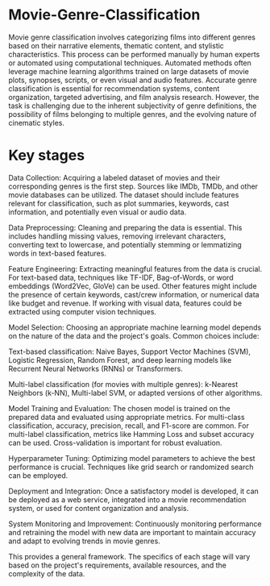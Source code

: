 # Movie-Genre-Classification
Movie genre classification involves categorizing films into different genres based on their narrative elements, thematic content, and stylistic characteristics. This process can be performed manually by human experts or automated using computational techniques. Automated methods often leverage machine learning algorithms trained on large datasets of movie plots, synopses, scripts, or even visual and audio features. Accurate genre classification is essential for recommendation systems, content organization, targeted advertising, and film analysis research. However, the task is challenging due to the inherent subjectivity of genre definitions, the possibility of films belonging to multiple genres, and the evolving nature of cinematic styles.
# Key stages
Data Collection: Acquiring a labeled dataset of movies and their corresponding genres is the first step. Sources like IMDb, TMDb, and other movie databases can be utilized. The dataset should include features relevant for classification, such as plot summaries, keywords, cast information, and potentially even visual or audio data.

Data Preprocessing: Cleaning and preparing the data is essential. This includes handling missing values, removing irrelevant characters, converting text to lowercase, and potentially stemming or lemmatizing words in text-based features.

Feature Engineering: Extracting meaningful features from the data is crucial. For text-based data, techniques like TF-IDF, Bag-of-Words, or word embeddings (Word2Vec, GloVe) can be used. Other features might include the presence of certain keywords, cast/crew information, or numerical data like budget and revenue. If working with visual data, features could be extracted using computer vision techniques.

Model Selection: Choosing an appropriate machine learning model depends on the nature of the data and the project's goals. Common choices include:

Text-based classification: Naive Bayes, Support Vector Machines (SVM), Logistic Regression, Random Forest, and deep learning models like Recurrent Neural Networks (RNNs) or Transformers.

Multi-label classification (for movies with multiple genres): k-Nearest Neighbors (k-NN), Multi-label SVM, or adapted versions of other algorithms.

Model Training and Evaluation: The chosen model is trained on the prepared data and evaluated using appropriate metrics. For multi-class classification, accuracy, precision, recall, and F1-score are common. For multi-label classification, metrics like Hamming Loss and subset accuracy can be used. Cross-validation is important for robust evaluation.

Hyperparameter Tuning: Optimizing model parameters to achieve the best performance is crucial. Techniques like grid search or randomized search can be employed.

Deployment and Integration: Once a satisfactory model is developed, it can be deployed as a web service, integrated into a movie recommendation system, or used for content organization and analysis.

System Monitoring and Improvement: Continuously monitoring performance and retraining the model with new data are important to maintain accuracy and adapt to evolving trends in movie genres.

This provides a general framework. The specifics of each stage will vary based on the project's requirements, available resources, and the complexity of the data.

